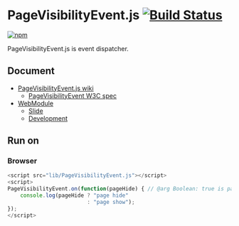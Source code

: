 # PageVisibilityEvent.js [![Build Status](https://travis-ci.org/uupaa/PageVisibilityEvent.js.png)](http://travis-ci.org/uupaa/PageVisibilityEvent.js)

[![npm](https://nodei.co/npm/uupaa.pagevisibilityevent.js.png?downloads=true&stars=true)](https://nodei.co/npm/uupaa.pagevisibilityevent.js/)

PageVisibilityEvent.js is event dispatcher.

## Document

- [PageVisibilityEvent.js wiki](https://github.com/uupaa/PageVisibilityEvent.js/wiki/PageVisibilityEvent)
    - [PageVisibilityEvent W3C spec](http://www.w3.org/TR/page-visibility/)
- [WebModule](https://github.com/uupaa/WebModule)
    - [Slide](http://uupaa.github.io/Slide/slide/WebModule/index.html)
    - [Development](https://github.com/uupaa/WebModule/wiki/Development)

## Run on

### Browser

```js
<script src="lib/PageVisibilityEvent.js"></script>
<script>
PageVisibilityEvent.on(function(pageHide) { // @arg Boolean: true is page-hide
    console.log(pageHide ? "page hide"
                         : "page show");
});
</script>
```

